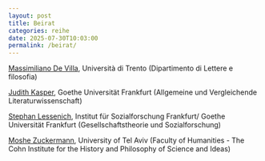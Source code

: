 ```yaml
---
layout: post
title: Beirat
categories: reihe
date: 2025-07-30T10:03:00
permalink: /beirat/
---
```

[Massimiliano De Villa](<https://webapps.unitn.it/du/it/Persona/PER0188789/Didattica>), Università di Trento (Dipartimento di Lettere e filosofia)

[Judith Kasper](<https://www.uni-frankfurt.de/151984519/Professorin_Dr__Dr__Judith_Kasper>), Goethe Universität Frankfurt (Allgemeine und Vergleichende Literaturwissenschaft)

[Stephan Lessenich](https://www.ifs.uni-frankfurt.de/personendetails/stephan-lessenich.html), Institut für Sozialforschung Frankfurt/ Goethe Universität Frankfurt (Gesellschaftstheorie und Sozialforschung)

[Moshe Zuckermann](https://english.tau.ac.il/profile/mzucki), University of Tel Aviv (Faculty of Humanities - The Cohn Institute for the History and Philosophy of Science and Ideas)
